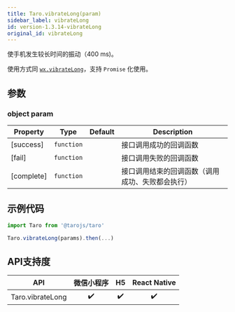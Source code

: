 ```yaml
---
title: Taro.vibrateLong(param)
sidebar_label: vibrateLong
id: version-1.3.14-vibrateLong
original_id: vibrateLong
---
```



使手机发生较长时间的振动（400 ms)。

使用方式同 [`wx.vibrateLong`](https://developers.weixin.qq.com/miniprogram/dev/api/wx.vibrateLong.html)，支持 `Promise` 化使用。

## 参数

### object param

| Property | Type | Default | Description |
| --- | --- | --- | --- |
| [success] | <code>function</code> |  | 接口调用成功的回调函数 |
| [fail] | <code>function</code> |  | 接口调用失败的回调函数 |
| [complete] | <code>function</code> |  | 接口调用结束的回调函数（调用成功、失败都会执行） |

## 示例代码

```jsx
import Taro from '@tarojs/taro'

Taro.vibrateLong(params).then(...)
```

## API支持度


| API | 微信小程序 | H5 | React Native |
| :-: | :-: | :-: | :-: |
| Taro.vibrateLong | ✔️ | ✔️ | ✔️ |

